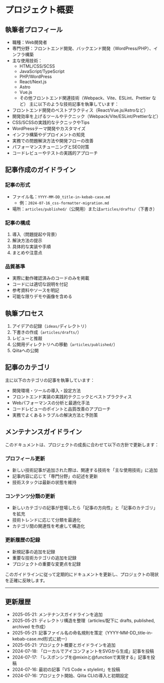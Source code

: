 # プロジェクト概要

## 執筆者プロフィール
- 職種：Web開発者
- 専門分野：フロントエンド開発、バックエンド開発（WordPress/PHP）、インフラ構築
- 主な使用技術：
  - HTML/CSS/SCSS
  - JavaScript/TypeScript
  - PHP/WordPress
  - React/Next.js
  - Astro
  - Vue.js
  - その他フロントエンド関連技術（Webpack、Vite、ESLint、Prettier など）
主に以下のような技術記事を執筆しています：
- フロントエンド開発のベストプラクティス（React/Vue.js/Astroなど）
- 開発効率を上げるツールやテクニック（Webpack/Vite/ESLint/Prettierなど）
- CSS/SCSSの実践的なテクニックやTips
- WordPressテーマ開発やカスタマイズ
- インフラ構築やデプロイメントの知見
- 実務での問題解決方法や開発フローの改善
- パフォーマンスチューニングとSEO対策
- コードレビューやテストの実践的アプローチ

## 記事作成のガイドライン
### 記事の形式
- ファイル名：`YYYY-MM-DD_title-in-kebab-case.md`
  - 例：`2024-07-16_css-formatter-migration.md`
- 場所：`articles/published/`（公開用）または`articles/drafts/`（下書き）

### 記事の構成
1. 導入（問題提起や背景）
2. 解決方法の提示
3. 具体的な実装や手順
4. まとめや注意点

### 品質基準
- 実際に動作確認済みのコードのみを掲載
- コードには適切な説明を付記
- 参考資料やソースを明記
- 可能な限りデモや画像を含める

## 執筆プロセス
1. アイデアの記録（`ideas/`ディレクトリ）
2. 下書きの作成（`articles/drafts/`）
3. レビューと推敲
4. 公開用ディレクトリへの移動（`articles/published/`）
5. Qiitaへの公開

## 記事のカテゴリ
主に以下のカテゴリの記事を執筆しています：
- 開発環境・ツールの導入・設定方法
- フロントエンド実装の実践的テクニックとベストプラクティス
- Webパフォーマンスの分析と最適化手法
- コードレビューのポイントと品質改善のアプローチ
- 実務でよくあるトラブルの解決方法と予防策

## メンテナンスガイドライン
このドキュメントは、プロジェクトの成長に合わせて以下の方針で更新します：

### プロフィール更新
- 新しい技術記事が追加された際は、関連する技術を「主な使用技術」に追加
- 記事内容に応じて「専門分野」の記述を更新
- 技術スタックは最新の状態を維持

### コンテンツ分類の更新
- 新しいカテゴリの記事が登場したら「記事の方向性」と「記事のカテゴリ」を拡充
- 技術トレンドに応じて分類を最適化
- カテゴリ間の関連性を考慮して構造化

### 更新履歴の記録
- 新規記事の追加を記録
- 重要な技術カテゴリの追加を記録
- プロジェクトの重要な変更点を記録

このガイドラインに従って定期的にドキュメントを更新し、プロジェクトの現状を正確に反映します。

---

## 更新履歴
- 2025-05-21: メンテナンスガイドラインを追加
- 2025-05-21: ディレクトリ構造を整理（articles/配下に drafts, published, archived を作成）
- 2025-05-21: 記事ファイル名の命名規則を策定（YYYY-MM-DD_title-in-kebab-case.md形式に統一）
- 2025-05-21: プロジェクト概要とガイドラインを追加
- 2024-07-18: 「ローカルでアイコンフォントをSVGから生成」記事を投稿
- 2024-07-17: 「レスポンシブを@mixinと@functionで実現する」記事を投稿
- 2024-07-16: 最初の記事「VS Code × stylelint」を投稿
- 2024-07-16: プロジェクト開始、Qiita CLIの導入と初期設定
